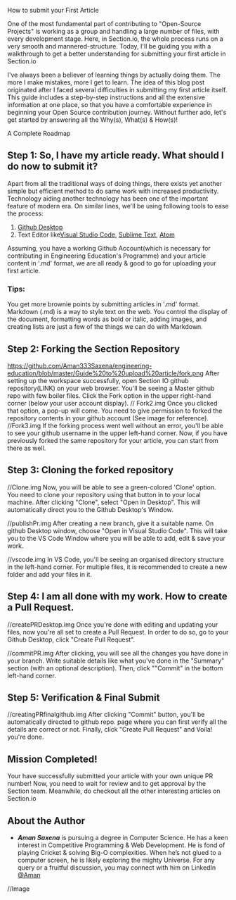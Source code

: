 How to submit your First Article

One of the most fundamental part of contributing to "Open-Source Projects" is working as a group and handling a large number of files, with every development stage. Here, in Section.io, the whole process runs on a very smooth and mannered-structure. Today, I'll be guiding you with a walkthrough to get a better understanding for submitting your first article in Section.io

I've always been a believer of learning things by actually doing them. The more I make mistakes, more I get to learn. The idea of this blog post originated after I faced several difficulties in submitting my first article itself. This guide includes a step-by-step instructions and all the extensive information at one place, so that you have a comfortable experience in beginning your Open Source contribution journey. Without further ado, let's get started by answering all the Why(s), What(s) & How(s)!

A Complete Roadmap

## Step 1: So, I have my article ready. What should I do now to submit it?
Apart from all the traditional ways of doing things, there exists yet another simple but efficient method to do same work with increased productivity. Technology aiding another technology has been one of the important feature of modern era. On similar lines, we'll be using following tools to ease the process:
1. [Github Desktop](https://desktop.github.com/) 
2. Text Editor like[Visual Studio Code](https://code.visualstudio.com/), [Sublime Text](https://www.sublimetext.com/), [Atom](https://atom.io/)

Assuming, you have a working Github Account(which is necessary for contributing in Engineering Education's Programme) and your article content in '.md' format, we are all ready & good to go for uploading your first article.

### Tips: 
   You get more brownie points by submitting articles in '.md' format. Markdown (.md) is a way to style text on the web. You control the display of the document, formatting words as bold or italic, adding images, and creating lists are just a few of the things we can do with Markdown.

## Step 2: Forking the Section Repository
https://github.com/Aman333Saxena/engineering-education/blob/master/Guide%20to%20upload%20article/fork.png
After setting up the workspace successfully, open Section IO github repository(LINK) on your web browser. You'll be seeing a Master github repo with few boiler files. Click the Fork option in the upper right-hand corner (below your user account display).
// Fork2.img
Once you clicked that option, a pop-up will come. You need to give permission to forked the repository contents in your github account (See image for reference).
//Fork3.img
If the forking process went well without an error, you'll be able to see your github username in the upper left-hand corner. Now, if you have previously forked the same repository for your article, you can start from there as well.

## Step 3: Cloning the forked repository
//Clone.img
Now, you will be able to see a green-colored 'Clone' option. You need to clone your repository using that button in to your local machine. After clicking "Clone", select "Open in Desktop". This will automatically direct you to the Github Desktop's Window.

//publishPr.img
After creating a new branch, give it a suitable name. On github Desktop window, choose "Open in Visual Studio Code". This will take you to the VS Code Window where you will be able to add, edit & save your work.

//vscode.img
In VS Code, you'll be seeing an organised directory structure in the left-hand corner. For multiple files, it is recommended to create a new folder and add your files in it.

## Step 4: I am all done with my work. How to create a Pull Request.
//createPRDesktop.img
Once you're done with editing and updating your files, now you're all set to create a Pull Request. In order to do so, go to your Github Desktop, click "Create Pull Request".

//commitPR.img
After clicking, you will see all the changes you have done in your branch. Write suitable details like what you've done in the "Summary" section (with an optional description). Then, click ""Commit" in the bottom left-hand corner.

## Step 5: Verification & Final Submit
//creatingPRfinalgithub.img
After clicking "Commit" button, you'll be automatically directed to github repo. page where you can first verify all the details are correct or not. Finally, click "Create Pull Request" and Voila! you're done.

## Mission Completed!
Your have successfully submitted your article with your own unique PR number! Now, you need to wait for review and to get approval by the Section team. Meanwhile, do checkout all the other interesting articles on Section.io

## About the Author
   - ***Aman Saxena*** is pursuing a degree in Computer Science. He has a keen interest in Competitive Programming & Web Development. He is fond of playing Cricket & solving Big-O complexities. When he’s not glued to a computer screen, he is likely exploring the mighty Universe. For any query or a fruitful discussion, you may connect with him on LinkedIn [@Aman](https://www.linkedin.com/in/amansaxena333/)

//Image
